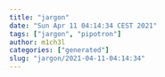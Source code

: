 ```yaml
---
title: "jargon"
date: "Sun Apr 11 04:14:34 CEST 2021"
tags: ["jargon", "pipotron"]
author: m1ch3l
categories: ["generated"]
slug: "jargon/2021-04-11-04:14:34"
---
```



